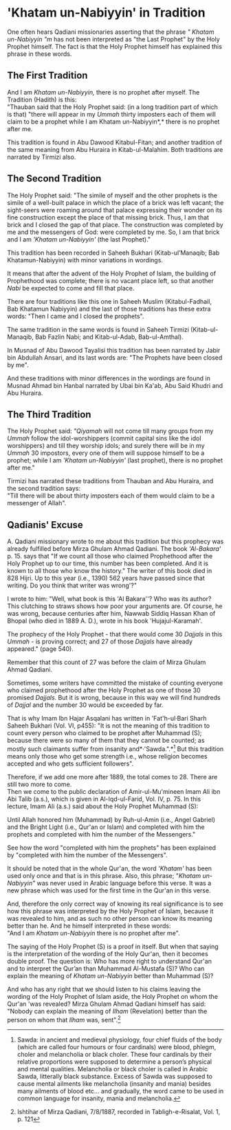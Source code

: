 'Khatam un-Nabiyyin' in Tradition
=================================

One often hears Qadiani missionaries asserting that the phrase *"*
*Khatam* *un-Nabiyyin* *"m* has not been interpreted as "the Last
Prophet" by the Holy Prophet himself. The fact is that the Holy Prophet
himself has explained this phrase in these words.

The First Tradition
-------------------

And I am *Khatam* *un-Nabiyyin,* there is no prophet after myself. The
Tradition (Hadith) is this:  
 "Thauban said that the Holy Prophet said: (in a long tradition part of
which is that) "there will appear in my *Ummah* thirty imposters each of
them will claim to be a prophet while I am Khatam un-Nabiyyin*,* there
is no prophet after me.

This tradition is found in Abu Dawood Kitabul-Fitan; and another
tradition of the same meaning from Abu Huraira in Kitab-ul-Malahim. Both
traditions are narrated by Tirmizi also.

The Second Tradition
--------------------

The Holy Prophet said: "The simile of myself and the other prophets is
the simile of a well-built palace in which the place of a brick was left
vacant; the sight-seers were roaming around that palace expressing their
wonder on its fine construction except the place of that missing brick.
Thus, I am that brick and I closed the gap of that place. The
construction was completed by me and the messengers of God: were
completed by me. So, I am that brick and I am *'Khatam* *un-Nabiyyin'*
(the last Prophet)."

This tradition has been recorded in Saheeh Bukhari (Kitab-ul’Manaqib;
Bab Khatamun-Nabiyyin) with minor variations in wordings.

It means that after the advent of the Holy Prophet of Islam, the
building of Prophethood was complete; there is no vacant place left, so
that another *Nabi* be expected to come and fill that place.

There are four traditions like this one in Saheeh Muslim
(Kitabul-Fadhail, Bab Khatamun Nabiyyin) and the last of those
traditions has these extra words: "Then I came and I closed the
prophets".

The same tradition in the same words is found in Saheeh Tirmizi
(Kitab-ul-Manaqib, Bab Fazlin Nabi; and Kitab-ul-Adab, Bab-ul-Amthal).

In Musnad of Abu Dawood Tayalisi this tradition has been narrated by
Jabir bin Abdullah Ansari, and its last words are: "The Prophets have
been closed by me".

And these traditions with minor differences in the wordings are found in
Musnad Ahmad bin Hanbal narrated by Ubai bin Ka'ab, Abu Said Khudri and
Abu Huraira.

The Third Tradition
-------------------

The Holy Prophet said: *"Qiyamah* will not come till many groups from my
*Ummah* follow the idol-worshippers (commit capital sins like the idol
worshippers) and till they worship idols; and surely there will be in my
*Ummah* 30 impostors, every one of them will suppose himself to be a
prophet; while I am *'Khatam* *un-Nabiyyin'* (last prophet), there is no
prophet after me."

Tirmizi has narrated these traditions from Thauban and Abu Huraira, and
the second tradition says:  
 "Till there will be about thirty imposters each of them would claim to
be a messenger of Allah".

Qadianis' Excuse
----------------

A. Qadiani missionary wrote to me about this tradition but this prophecy
was already fulfilled before Mirza Ghulam Ahmad Qadiani. The book
*'Al-Bakara'* p. 15. says that "If we count all those who claimed
Prophethood after the Holy Prophet up to our time, this number has been
completed. And it is known to all those who know the history." The
writer of this book died in 828 Hijri. Up to this year (i.e., 1390) 562
years have passed since that writing. Do you think that writer was
wrong'?"

I wrote to him: "Well, what book is this 'Al Bakara''? Who was its
author? This clutching to straws shows how poor your arguments are. Of
course, he was wrong, because centuries after him, Nawwab Siddiq Hassan
Khan of Bhopal (who died in 1889 A. D.), wrote in his book
'Hujajul-Karamah'.

The prophecy of the Holy Prophet - that there would come 30 *Dajjals* in
this *Ummah* - is proving correct; and 27 of those *Dajjals* have
already appeared." (page 540).

Remember that this count of 27 was before the claim of Mirza Ghulam
Ahmad Qadiani.

Sometimes, some writers have committed the mistake of counting everyone
who claimed prophethood after the Holy Prophet as one of those 30
promised *Dajjals.* But it is wrong, because in this way we will find
hundreds of *Dajjal* and the number 30 would be exceeded by far.

That is why Imam Ibn Hajar Asqalani has written in 'Fat'h-ul·Bari Sharh
Saheeh Bukhari (Vol. VI, p455): "It is not the meaning of this tradition
to count every person who claimed to be prophet after Muhammad (S);
because there were so many of them that they cannot be counted; as
mostly such claimants suffer from insanity and*·'Sawda.".*[^1] But this
tradition means only those who get some strength i.e., whose religion
becomes accepted and who gets sufficient followers".

Therefore, if we add one more after 1889, the total comes to 28. There
are still two more to come.  
 Then we come to the public declaration of Amir-ul-Mu'mineen Imam Ali
ibn Abi Talib (a.s.), which is given in Al-Iqd-ul-Farid, Vol. IV, p. 75.
In this lecture, Imam Ali (a.s.) said about the Holy Prophet Muhammad
(S):

Until Allah honored him (Muhammad) by Ruh-ul-Amin (i.e., Angel Gabriel)
and the Bright Light (i.e., Qur'an or Islam) and completed with him the
prophets and completed with him the number of the Messengers."

See how the word "completed with him the prophets" has been explained by
"completed with him the number of the Messengers".

It should be noted that in the whole Qur'an, the word *'Khatam'* has
been used only once and that is in this phrase. Also, this phrase;
"*Khatam* *un*-*Nabiyyin"* was never used in Arabic language before this
verse. It was a new phrase which was used for the first time in the
Qur'an in this verse.

And, therefore the only correct way of knowing its real significance is
to see how this phrase was interpreted by the Holy Prophet of Islam,
because it was revealed to him, and as such no other person can know its
meaning better than he. And he himself interpreted in these words:  
 "And I am *Khatam un-Nabiyyin* there is no prophet after me".

The saying of the Holy Prophet (S) is a proof in itself. But when that
saying is the interpretation of the wording of the Holy Qur'an, then it
becomes double proof. The question is: Who has more right to understand
Qur'an and to interpret the Qur’an than Muhammad Al-Mustafa (S)? Who can
explain the meaning of *Khatam* *un-Nabiyyin* better than Muhammad (S)?

And who has any right that we should listen to his claims leaving the
wording of the Holy Prophet of Islam aside, the Holy Prophet on whom the
Qur'an 'was revealed? Mirza Ghulam Ahmad Qadiani himself has said:
"Nobody can explain the meaning of *Ilham* (Revelation) better than the
person on whom that *Ilham* was, sent".[^2]

[^1]: Sawda: in ancient and medieval physiology, four chief fluids of
the body (which are called four humours or four cardinals) were blood,
phlegm, choler and melancholia or black choler. These four cardinals by
their relative proportions were supposed to determine a person’s
physical and mental qualities. Melancholia or black choler is called in
Arabic Sawda, litterally black substance. Excess of Sawda was supposed
to cause mental ailments like melancholia (insanity and mania) besides
many ailments of blood etc… and gradually, the word came to be used in
common language for insanity, mania and melancholia.

[^2]: Ishtihar of Mirza Qadiani, 7/8/1887, recorded in
Tabligh-e-Risalat, Vol. 1, p. 121


